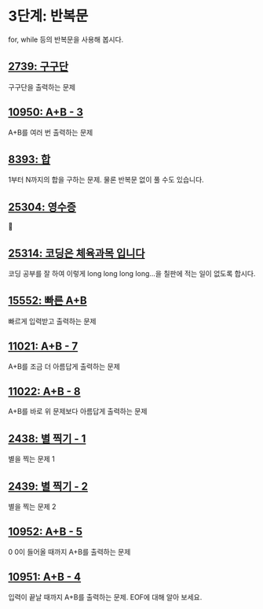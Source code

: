 # 3단계: 반복문

for, while 등의 반복문을 사용해 봅시다.

## [2739: 구구단](https://www.acmicpc.net/problem/2739)

구구단을 출력하는 문제

## [10950: A+B - 3](https://www.acmicpc.net/problem/10950)

A+B를 여러 번 출력하는 문제

## [8393: 합](https://www.acmicpc.net/problem/8393)

1부터 N까지의 합을 구하는 문제. 물론 반복문 없이 풀 수도 있습니다.

## [25304: 영수증](https://www.acmicpc.net/problem/25304)

💸

## [25314: 코딩은 체육과목 입니다](https://www.acmicpc.net/problem/25314)

코딩 공부를 잘 하여 이렇게 long long long long...을 칠판에 적는 일이 없도록 합시다.

## [15552: 빠른 A+B](https://www.acmicpc.net/problem/15552)

빠르게 입력받고 출력하는 문제

## [11021: A+B - 7](https://www.acmicpc.net/problem/11021)

A+B를 조금 더 아름답게 출력하는 문제

## [11022: A+B - 8](https://www.acmicpc.net/problem/11022)

A+B를 바로 위 문제보다 아름답게 출력하는 문제

## [2438: 별 찍기 - 1](https://www.acmicpc.net/problem/2438)

별을 찍는 문제 1

## [2439: 별 찍기 - 2](https://www.acmicpc.net/problem/2439)

별을 찍는 문제 2

## [10952: A+B - 5](https://www.acmicpc.net/problem/10952)

0 0이 들어올 때까지 A+B를 출력하는 문제

## [10951: A+B - 4](https://www.acmicpc.net/problem/10951)

입력이 끝날 때까지 A+B를 출력하는 문제. EOF에 대해 알아 보세요.
